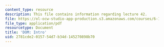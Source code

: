 ```yaml
---
content_type: resource
description: This file contains information regarding lecture 42.
file: https://ol-ocw-studio-app-production.s3.amazonaws.com/courses/6-170-software-studio-spring-2013/2781cde2015754d7b34d145270898b70_MIT6_170S13_42-dom-intro.pdf
file_type: application/pdf
resourcetype: Document
title: 'DOM: Intro'
uid: 2781cde2-0157-54d7-b34d-145270898b70
---
```

